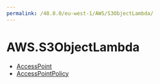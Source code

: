 ```yaml
---
permalink: /48.0.0/eu-west-1/AWS/S3ObjectLambda/
---
```


# AWS.S3ObjectLambda



* [AccessPoint](AccessPoint.md)
* [AccessPointPolicy](AccessPointPolicy.md)